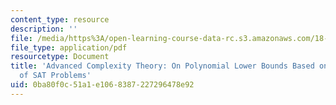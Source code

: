 ```yaml
---
content_type: resource
description: ''
file: /media/https%3A/open-learning-course-data-rc.s3.amazonaws.com/18-405j-advanced-complexity-theory-spring-2016/0ba80f0c51a1e1068387227296478e92_MIT18_405JS16_SAT_Problems.pdf
file_type: application/pdf
resourcetype: Document
title: 'Advanced Complexity Theory: On Polynomial Lower Bounds Based on Complexity
  of SAT Problems'
uid: 0ba80f0c-51a1-e106-8387-227296478e92
---
```

